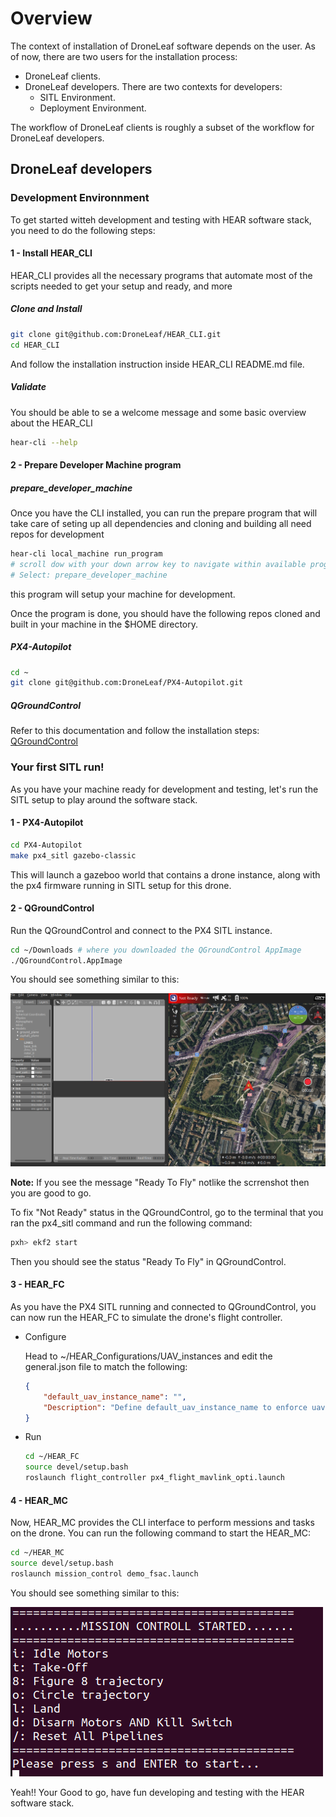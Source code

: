 # Overview

The context of installation of DroneLeaf software depends on the user. As of now, there are two users for the installation process:

- DroneLeaf clients.
- DroneLeaf developers. There are two contexts for developers:
    - SITL Environment.
    - Deployment Environment.

The workflow of DroneLeaf clients is roughly a subset of the workflow for DroneLeaf developers.


## DroneLeaf developers

### Development Environnment

To get started witteh development and testing with HEAR software stack, you need to do the following steps:

#### 1 - Install HEAR_CLI
HEAR_CLI provides all the necessary programs that automate most of the scripts needed to get your setup and ready, and more

##### Clone and Install
    
```bash
git clone git@github.com:DroneLeaf/HEAR_CLI.git
cd HEAR_CLI
```

And follow the installation instruction inside HEAR_CLI README.md file.

##### Validate

You should be able to se a welcome message and some basic overview about the HEAR_CLI
    
```bash
hear-cli --help
```

#### 2 - Prepare Developer Machine program

##### prepare_developer_machine
Once you have the CLI installed, you can run the prepare program that will take care of seting up all dependencies and cloning and building all need repos for development

```bash
hear-cli local_machine run_program
# scroll dow with your down arrow key to navigate within available programs
# Select: prepare_developer_machine
```
this program will setup your machine for development.

Once the program is done, you should have the following repos cloned and built in your machine in the $HOME directory.

##### PX4-Autopilot
```bash
cd ~
git clone git@github.com:DroneLeaf/PX4-Autopilot.git
```

##### QGroundControl

Refer to this documentation and follow the installation steps: [QGroundControl](https://docs.qgroundcontrol.com/master/en/qgc-user-guide/getting_started/download_and_install.html)


### Your first SITL run!

As you have your machine ready for development and testing, let's run the SITL setup to play around the software stack.

#### 1 - PX4-Autopilot

```bash
cd PX4-Autopilot
make px4_sitl gazebo-classic
```
This will launch a gazeboo world that contains a drone instance, along with the px4 firmware running in SITL setup for this drone.

#### 2 - QGroundControl

Run the QGroundControl and connect to the PX4 SITL instance.

```bash
cd ~/Downloads # where you downloaded the QGroundControl AppImage
./QGroundControl.AppImage
```
You should see something similar to this:

![QGroundControl](media/QGroundControl-NotReady.png)

**Note:** If you see the message "Ready To Fly" notlike the scrrenshot then you are good to go.

To fix "Not Ready" status in the QGroundControl, go to the terminal that you ran the px4_sitl command and run the following command:

```bash
pxh> ekf2 start
```
Then you should see the status "Ready To Fly" in QGroundControl.

#### 3 - HEAR_FC
As you have the PX4 SITL running and connected to QGroundControl, you can now run the HEAR_FC to simulate the drone's flight controller.

- Configure

    Head to ~/HEAR_Configurations/UAV_instances and edit the general.json file to match the following:

    ```json
    {
        "default_uav_instance_name": "",
        "Description": "Define default_uav_instance_name to enforce uav instance name on the current machine"
    }
    ```
- Run
    ```bash
    cd ~/HEAR_FC
    source devel/setup.bash
    roslaunch flight_controller px4_flight_mavlink_opti.launch
    ```

#### 4 - HEAR_MC
Now, HEAR_MC provides the CLI interface to perform messions and tasks on the drone. You can run the following command to start the HEAR_MC:

```bash
cd ~/HEAR_MC
source devel/setup.bash
roslaunch mission_control demo_fsac.launch
```
You should see something similar to this:

![HEAR_MC](media/HEAR_MC-ExampleLaunch.png)

Yeah!! Your Good to go, have fun developing and testing with the HEAR software stack.